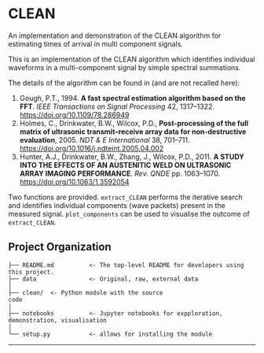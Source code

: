 CLEAN
==============================

An implementation and demonstration of the CLEAN algorithm for estimating times of arrival in multi component signals.

This is an implementation of the CLEAN algorithm which identifies individual waveforms in a multi-component signal by simple spectral summations.

The details of the algorithm can be found in (and are not recalled here):

1. Gough, P.T., 1994. **A fast spectral estimation algorithm based on the FFT**. *IEEE Transactions on Signal Processing* 42, 1317–1322. https://doi.org/10.1109/78.286949
2. Holmes, C., Drinkwater, B.W., Wilcox, P.D., **Post-processing of the full matrix of ultrasonic transmit–receive array data for non-destructive evaluation**, 2005. *NDT & E International* 38, 701–711. https://doi.org/10.1016/j.ndteint.2005.04.002
3. Hunter, A.J., Drinkwater, B.W., Zhang, J., Wilcox, P.D., 2011. **A STUDY INTO THE EFFECTS OF AN AUSTENITIC WELD ON ULTRASONIC ARRAY IMAGING PERFORMANCE**. *Rev. QNDE* pp. 1063–1070. https://doi.org/10.1063/1.3592054

Two functions are provided. `extract_CLEAN` performs the iterative search and
identifies individual components (wave packets) present in the measured signal.
`plot_components` can be used to visualise the outcome of `extract_CLEAN`.

Project Organization
------------

    ├── README.md          <- The top-level README for developers using this project.
    ├── data               <- Original, raw, external data 
    │
    ├── clean/  <- Python module with the source
    code
    │
    ├── notebooks          <- Jupyter notebooks for expploration,
    demonstration, visualisation
    │
    └── setup.py           <- allows for installing the module
--------
